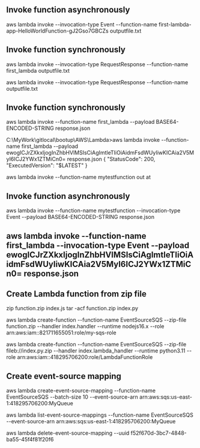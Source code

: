## Invoke function asynchronously
aws lambda invoke --invocation-type Event --function-name first-lambda-app-HelloWorldFunction-gJ2Gso7GBCZs outputfile.txt

## Invoke function synchronously
aws lambda invoke --invocation-type RequestResponse --function-name first_lambda outputfile.txt

aws lambda invoke --invocation-type RequestResponse --function-name <FunctionName> outputfile.txt


## Invoke function synchronously



aws lambda invoke --function-name first_lambda --payload BASE64-ENCODED-STRING response.json

C:\MyWork\gitlocal\bootup\AWS\Lambda>aws lambda invoke --function-name first_lambda --payload ewogICJrZXkxIjogInZhbHVlMSIsCiAgImtleTIiOiAidmFsdWUyIiwKICAia2V5MyI6ICJ2YWx1ZTMiCn0= response.json
{
    "StatusCode": 200,
    "ExecutedVersion": "$LATEST"
}

aws lambda invoke --function-name mytestfunction out
at

## Invoke function asynchronously

aws lambda invoke --function-name mytestfunction --invocation-type Event --payload BASE64-ENCODED-STRING response.json

aws lambda invoke --function-name first_lambda --invocation-type Event --payload ewogICJrZXkxIjogInZhbHVlMSIsCiAgImtleTIiOiAidmFsdWUyIiwKICAia2V5MyI6ICJ2YWx1ZTMiCn0= response.json
------------------------------------------------

## Create Lambda function from zip file

zip function.zip index.js
tar -acf function.zip index.py

aws lambda create-function --function-name EventSourceSQS --zip-file function.zip --handler index.handler --runtime nodejs16.x --role arn:aws:iam::821711655051:role/my-sqs-role

aws lambda create-function --function-name EventSourceSQS --zip-file fileb://index.py.zip --handler index.lambda_handler --runtime python3.11 --role arn:aws:iam::418295706200:role/LambdaFunctionRole

## Create event-source mapping

aws lambda create-event-source-mapping --function-name EventSourceSQS --batch-size 10 --event-source-arn arn:aws:sqs:us-east-1:418295706200:MyQueue

aws lambda list-event-source-mappings --function-name EventSourceSQS --event-source-arn arn:aws:sqs:us-east-1:418295706200:MyQueue

aws lambda delete-event-source-mapping --uuid f52f670d-3bc7-4848-ba55-45f4f81f20f6